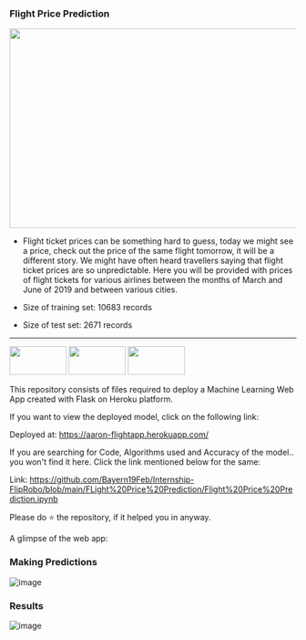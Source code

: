 ### Flight Price Prediction

<img src="https://user-images.githubusercontent.com/65072142/138453130-c5c4a0a7-9593-4e6b-a193-0b8b2b686996.png" width="700" height="350">

* Flight ticket prices can be something hard to guess, today we might see a price, check out the price of the same flight tomorrow, it will be a different story. We might have often heard travellers saying that flight ticket prices are so unpredictable. Here you will be provided with prices of flight tickets for various airlines between the months of March and June of 2019 and between various cities.

* Size of training set: 10683 records

* Size of test set: 2671 records

---------------------------------------------------------------------------------------------------------------------------------------------------------------------------

<img src="https://user-images.githubusercontent.com/65072142/138442338-4129d352-dda2-46bd-b1ef-b074b7a115f4.png" width="100" height="50">
<img src="https://user-images.githubusercontent.com/65072142/138442499-41714fa0-593d-441d-b169-5af57db7e725.png" width="100" height="50">
<img src="https://user-images.githubusercontent.com/65072142/138453656-ce6b5e68-c174-479f-829f-bcfaea4939ef.png" width="100" height="50">

This repository consists of files required to deploy a Machine Learning Web App created with Flask on Heroku platform.

If you want to view the deployed model, click on the following link:

Deployed at: https://aaron-flightapp.herokuapp.com/

If you are searching for Code, Algorithms used and Accuracy of the model.. you won't find it here. Click the link mentioned below for the same:

Link: https://github.com/Bayern19Feb/Internship-FlipRobo/blob/main/FLight%20Price%20Prediction/Flight%20Price%20Prediction.ipynb 

Please do ⭐ the repository, if it helped you in anyway.

A glimpse of the web app:

### Making Predictions

![image](https://user-images.githubusercontent.com/65072142/138454398-550bb1c9-2324-4e30-b29b-1405a5284cfd.png)

### Results

![image](https://user-images.githubusercontent.com/65072142/138454479-5833ab97-15c2-4560-83aa-d198e9754a98.png)






